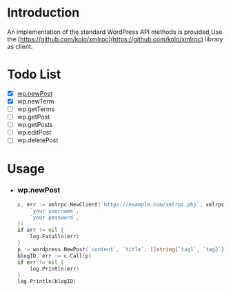 # Introduction

An implementation of the standard WordPress API methods is provided,Use the [https://github.com/kolo/xmlrpc](https://github.com/kolo/xmlrpc) library as client.

# Todo List
- [x] [wp.newPost](#wp.newPost)
- [x] wp.newTerm
- [ ] wp.getTerms
- [ ] wp.getPost
- [ ] wp.getPosts
- [ ] wp.editPost
- [ ] wp.deletePost

# Usage
- ### wp.newPost
    ```go
    c, err := xmlrpc.NewClient(`https://example.com/xmlrpc.php`, xmlrpc.UserInfo{
		`your username`,
		`your password`,
	})
	if err != nil {
		log.Fatalln(err)
	}
	p := wordpress.NewPost(`content`, `title`, []string{`tag1`, `tag2`}, []string{`cate1`, `cate2`})
	blogID, err := c.Call(p)
	if err != nil {
		log.Println(err)
	}
	log.Println(blogID)
    ```
